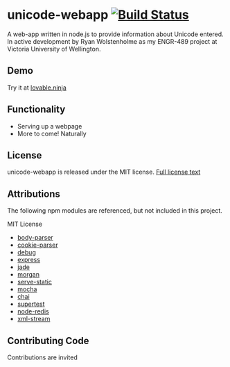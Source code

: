 # unicode-webapp [![Build Status](https://magnum.travis-ci.com/rWolstenholme/unicode-webapp.svg?token=Kvy1xY96uToUTr3WpW91)](https://magnum.travis-ci.com/rWolstenholme/unicode-webapp)
A web-app written in node.js to provide information about Unicode entered. In active development by Ryan Wolstenholme as my ENGR-489 project at Victoria University of Wellington.

## Demo
Try it at [lovable.ninja](http://lovable.ninja)

## Functionality
* Serving up a webpage
* More to come! Naturally

## License
unicode-webapp is released under the MIT license. [Full license text](LICENSE)

## Attributions
The following npm modules are referenced, but not included in this project.

MIT License
* [body-parser](https://github.com/expressjs/body-parser)
* [cookie-parser](https://github.com/expressjs/cookie-parser)
* [debug](https://github.com/visionmedia/debug)
* [express](https://github.com/strongloop/express)
* [jade](https://github.com/jadejs/jade)
* [morgan](https://github.com/expressjs/morgan)
* [serve-static](https://github.com/expressjs/serve-static)
* [mocha](https://github.com/mochajs/mocha)
* [chai](https://github.com/chaijs/chai)
* [supertest](https://github.com/visionmedia/supertest)
* [node-redis](https://github.com/mranney/node_redis)
* [xml-stream](https://github.com/assistunion/xml-stream)

## Contributing Code
Contributions are invited